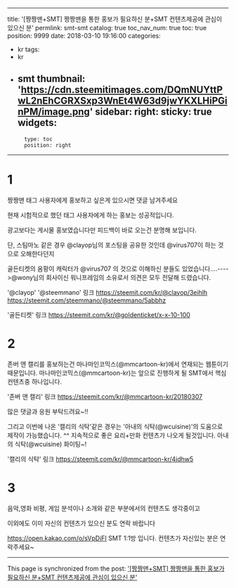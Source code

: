 
---
title: '[짱짱맨+SMT] 짱짱맨을 통한 홍보가 필요하신 분+SMT 컨텐츠제공에 관심이 있으신 분'
permlink: smt-smt
catalog: true
toc_nav_num: true
toc: true
position: 9999
date: 2018-03-10 19:16:00
categories:
- kr
tags:
- kr
- smt
thumbnail: 'https://cdn.steemitimages.com/DQmNUYttPwL2nEhCGRXSxp3WnEt4W63d9jwYKXLHiPGinPM/image.png'
sidebar:
    right:
        sticky: true
widgets:
    -
        type: toc
        position: right
---


# 1
짱짱맨 태그 사용자에게 홍보하고 싶은게 있으시면 댓글 남겨주세요

현재 시험적으로 했던 태그 사용자에게 하는 홍보는 성공적입니다.

광고보다는 게시물 홍보였습니다만 피드백이 바로 오는건 분명해 보입니다.


단, 스팀마노 같은 경우 @clayop님의 포스팅을 공유한 것인데 @virus707이 하는 것으로 오해한다던지

골든티켓의 옴팡이 캐릭터가 @virus707 의 것으로 이해하신 분들도 있었습니다....---->@wony님의 회사이신 워니프레임의 소유로서 의견은 모두 전달해 드렸습니다.

'@clayop' '@steemmano'  링크
https://steemit.com/kr/@clayop/3eihlh
https://steemit.com/steemmano/@steemmano/5abbhz


'골든티켓' 링크
https://steemit.com/kr/@goldenticket/x-x-10-100

# 2

존버 앤 캘리를 홍보하는건 마나마인코믹스(@mmcartoon-kr)에서 연재되는  웹툰이기 때문입니다.
마나마인코믹스(@mmcartoon-kr)는 앞으로 진행하게 될 SMT에서 핵심 컨텐츠중 하나입니다.

'존버 앤 캘리' 링크
https://steemit.com/kr/@mmcartoon-kr/20180307


많은 댓글과 응원 부탁드려요~!!

그리고 이번에 나온 '캘리의 식탁'같은 경우는 '아내의 식탁(@wcuisine)'의 도움으로 제작이 가능했습니다.
^^ 지속적으로 좋은 요리+만화 컨텐츠가 나오게 될것입니다. 아내의 식탁(@wcuisine) 화이팅~!

'캘리의 식탁' 링크
https://steemit.com/kr/@mmcartoon-kr/4jdhw5 

# 3

음악,영화 비평, 게임 분석이나 소개와 같은 부분에서의 컨텐츠도 생각중이고

이외에도 이미 자신의 컨텐츠가 있으신 분도 연락 바랍니다

https://open.kakao.com/o/sVpDiFI 
SMT 1:1방 입니다. 컨텐츠가 자신있는 분은 연락주세요~

- - -

This page is synchronized from the post: ['[짱짱맨+SMT] 짱짱맨을 통한 홍보가 필요하신 분+SMT 컨텐츠제공에 관심이 있으신 분'](https://steemit.com/@virus707/smt-smt)
